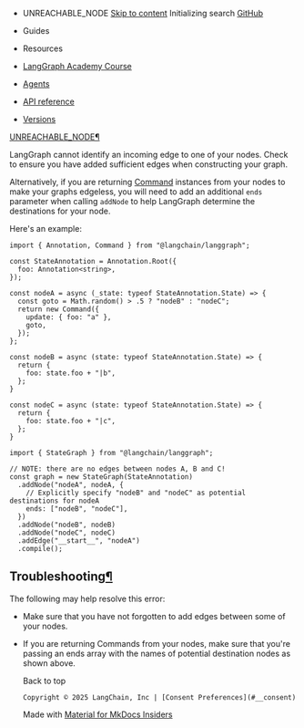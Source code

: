 - UNREACHABLE_NODE [Skip to content](#unreachable_node) Initializing search [GitHub](https://github.com/langchain-ai/langgraphjs)

- Guides

- Resources

- [LangGraph Academy Course](https://academy.langchain.com/courses/intro-to-langgraph)

- [Agents](../../../agents/overview/)

- [API reference](../../../reference/)

- [Versions](../../../versions/)

[UNREACHABLE_NODE¶](#unreachable_node)

LangGraph cannot identify an incoming edge to one of your nodes. Check to ensure you have added sufficient edges when constructing your graph.

Alternatively, if you are returning [Command](/langgraphjs/how-tos/command/) instances from your nodes to make your graphs edgeless, you will need to add an additional `ends` parameter when calling `addNode` to help LangGraph determine the destinations for your node.

Here's an example:

```
import { Annotation, Command } from "@langchain/langgraph";

const StateAnnotation = Annotation.Root({
  foo: Annotation<string>,
});

const nodeA = async (_state: typeof StateAnnotation.State) => {
  const goto = Math.random() > .5 ? "nodeB" : "nodeC";
  return new Command({
    update: { foo: "a" },
    goto,
  });
};

const nodeB = async (state: typeof StateAnnotation.State) => {
  return {
    foo: state.foo + "|b",
  };
}

const nodeC = async (state: typeof StateAnnotation.State) => {
  return {
    foo: state.foo + "|c",
  };
}

import { StateGraph } from "@langchain/langgraph";

// NOTE: there are no edges between nodes A, B and C!
const graph = new StateGraph(StateAnnotation)
  .addNode("nodeA", nodeA, {
    // Explicitly specify "nodeB" and "nodeC" as potential destinations for nodeA
    ends: ["nodeB", "nodeC"],
  })
  .addNode("nodeB", nodeB)
  .addNode("nodeC", nodeC)
  .addEdge("__start__", "nodeA")
  .compile();

```

## Troubleshooting[¶](#troubleshooting)

The following may help resolve this error:

- Make sure that you have not forgotten to add edges between some of your nodes.

- If you are returning Commands from your nodes, make sure that you're passing an ends array with the names of potential destination nodes as shown above.

  Back to top

      Copyright © 2025 LangChain, Inc | [Consent Preferences](#__consent)



    Made with
    [Material for MkDocs Insiders](https://squidfunk.github.io/mkdocs-material/)

[](https://langchain-ai.github.io/langgraph/)
[](https://github.com/langchain-ai/langgraphjs)
[](https://twitter.com/LangChainAI)